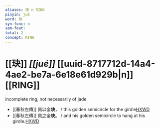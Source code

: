 ```yaml
---
aliases: 玦 n RING
pinyin: jué
word: 玦
syn-func: n
sem-feat: 
total: 2
concept: RING 
---
```

# [[玦]] *[[jué]]*  [[uuid-8717712d-14a4-4ae2-be7a-6e18e61d929b|n]] [[RING]]
incomplete ring, not necessarily of jade
 - [[春秋左傳]] 佩以金**玦**， / this golden semicircle for the girdle[HXWD](https://hxwd.org/textview.html?location=KR1e0001_tls_004-38a.36)
 - [[春秋左傳]] 佩之金**玦**。 / and his golden semicircle to hang at his girdle.[HXWD](https://hxwd.org/textview.html?location=KR1e0001_tls_004-38a.4)